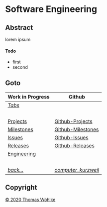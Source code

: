 # Software Engineering

## Abstract
lorem ipsum

#### Todo
* first
* second

## Goto

| Work in Progress | Github                          |
|------------------|---------------------------------|
| *[Tabs](TABS.md)* | &nbsp;|
| &nbsp; | &nbsp; |
| [Projects](PROJECTS.md)       | [Github-Projects](https://github.com/Computer-Kurzweil/computer_kurzweil/projects) |
| [Milestones](MILESTONES.md)   | [Github-Milestones](https://github.com/Computer-Kurzweil/computer_kurzweil/milestones) |
| [Issues](ISSUES.md)           | [Github-Issues](https://github.com/Computer-Kurzweil/computer_kurzweil/issues) |
| [Releases](RELEASES.md)       | [Github-Releases](https://github.com/Computer-Kurzweil/computer_kurzweil/releases) |
| [Engineering](ENGINEERING.md) | &nbsp;|
| &nbsp; | &nbsp; |
| *[back...](../../../../README.md)* | *[computer_kurzweil](https://github.com/Computer-Kurzweil/computer_kurzweil)* |

## Copyright
[&copy; 2020 Thomas W&ouml;hlke](LICENSE.code.md)
